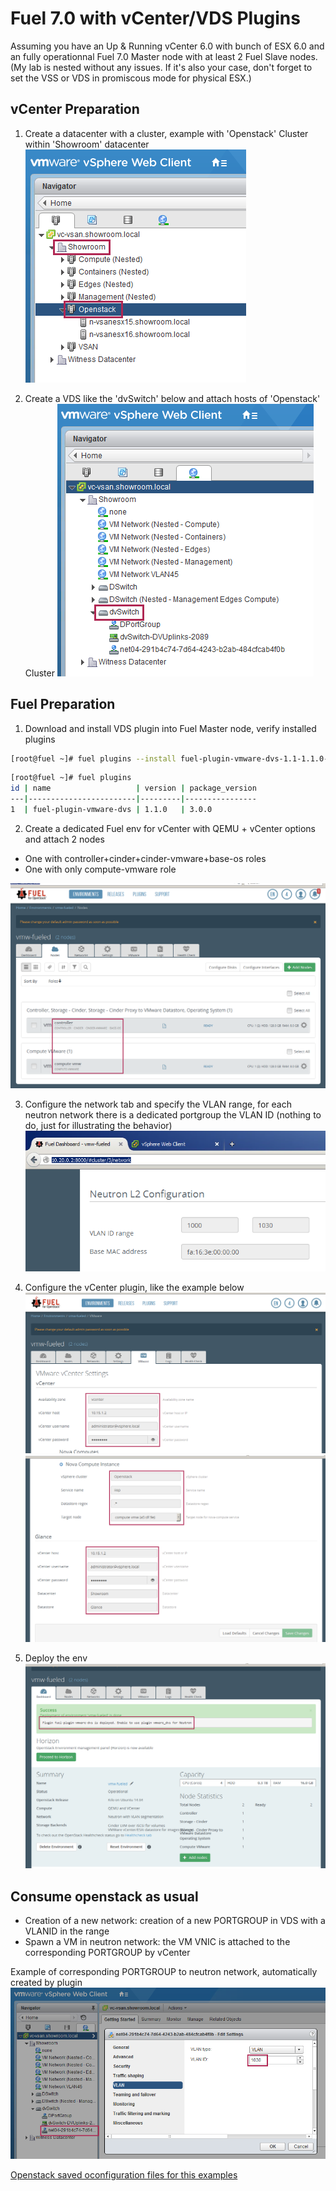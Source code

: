 # Fuel 7.0 with vCenter/VDS Plugins 

Assuming you have an Up & Running vCenter 6.0 with bunch of ESX 6.0 and an fully operationnal Fuel 7.0 Master node with at least 2 Fuel Slave nodes. (My lab is nested without any issues. If it's also your case, don't forget to set the VSS or VDS in promiscous mode for physical ESX.)

## vCenter Preparation

1. Create a datacenter with a cluster, example with 'Openstack' Cluster within 'Showroom' datacenter
![](docs/vcenter-cluster-openstack.png)

2. Create a VDS like the 'dvSwitch' below and attach hosts of 'Openstack' Cluster
![](docs/vcenter-dvswitch.png)

## Fuel Preparation

1. Download and install VDS plugin into Fuel Master node, verify installed plugins
```bash
[root@fuel ~]# fuel plugins --install fuel-plugin-vmware-dvs-1.1-1.1.0-1.noarch.rpm
```

```bash
[root@fuel ~]# fuel plugins
id | name                   | version | package_version
---|------------------------|---------|----------------
1  | fuel-plugin-vmware-dvs | 1.1.0   | 3.0.0
```

2. Create a dedicated Fuel env for vCenter with QEMU + vCenter options and attach 2 nodes
  * One with controller+cinder+cinder-vmware+base-os roles
  * One with only compute-vmware role
   
![](docs/fuel-nodes.png)

3. Configure the network tab and specify the VLAN range, for each neutron network there is a dedicated portgroup the VLAN ID (nothing to do, just for illustrating the behavior)
![](docs/fuel-network-settings.png)

4. Configure the vCenter plugin, like the example below
![](docs/fuel-vcenter-conf-plugin.png)
![](docs/fuel-vcenter-conf-plugin-nova-glance.png)

5. Deploy the env
![](docs/fuel-deployment.png)

## Consume openstack as usual
  * Creation of a new network: creation of a new PORTGROUP in VDS with a VLANID in the range
  * Spawn a VM in neutron network: the VM VNIC is attached to the corresponding PORTGROUP by vCenter

Example of corresponding PORTGROUP to neutron network, automatically created by plugin
![](docs/vcenter-new-portgroup.png)

[Openstack saved oconfiguration files for this examples](scripts/vmw-fuel-dvs.tgz)

